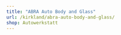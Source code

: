```yaml
---
title: "ABRA Auto Body and Glass"
url: /kirkland/abra-auto-body-and-glass/
shop: Autowerkstatt
---
```

